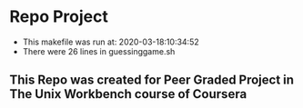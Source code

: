# Repo Project 

* This makefile was run at: 2020-03-18:10:34:52 
* There were 26 lines in guessinggame.sh 
## This Repo was created for Peer Graded Project in The Unix Workbench course of Coursera 
